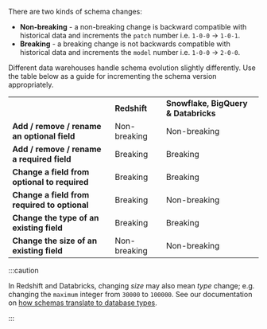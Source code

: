There are two kinds of schema changes:
- **Non-breaking** - a non-breaking change is backward compatible with historical data and increments the `patch` number i.e. `1-0-0` -> `1-0-1`.
- **Breaking** - a breaking change is not backwards compatible with historical data and increments the `model` number i.e. `1-0-0` -> `2-0-0`.

Different data warehouses handle schema evolution slightly differently. Use the table below as a guide for incrementing the schema version appropriately.

<table><tbody><tr><td></td><td className="has-text-align-center" data-align="center"><strong>Redshift</strong></td><td className="has-text-align-center" data-align="center"><strong>Snowflake, BigQuery &amp; Databricks</strong></td></tr><tr><td><strong>Add / remove / rename an optional field</strong></td><td className="has-text-align-center" data-align="center"><span className="has-inline-color has-black-color">Non-breaking</span></td><td className="has-text-align-center" data-align="center">Non-breaking</td></tr><tr><td><strong><strong>Add / remove / rename</strong> a required field</strong></td><td className="has-text-align-center" data-align="center"><span className="has-inline-color has-vivid-red-color">Breaking</span></td><td className="has-text-align-center" data-align="center"><span className="has-inline-color has-vivid-red-color">Breaking</span></td></tr><tr><td><strong>Change a field from optional to required</strong></td><td className="has-text-align-center" data-align="center"><span className="has-inline-color has-vivid-red-color">Breaking</span></td><td className="has-text-align-center" data-align="center"><span className="has-inline-color has-vivid-red-color">Breaking</span></td></tr><tr><td><strong>Change a field from required to optional</strong></td><td className="has-text-align-center" data-align="center"><span className="has-inline-color has-vivid-red-color">Breaking</span></td><td className="has-text-align-center" data-align="center">Non-breaking</td></tr><tr><td><strong>Change the type of an existing field</strong></td><td className="has-text-align-center" data-align="center"><span className="has-inline-color has-vivid-red-color">Breaking</span></td><td className="has-text-align-center" data-align="center"><span className="has-inline-color has-vivid-red-color">Breaking</span></td></tr><tr><td><strong>Change the size of an existing field</strong></td><td className="has-text-align-center" data-align="center"><span className="has-inline-color has-vivid-red-color"></span><span className="has-inline-color has-black-color">Non-breaking</span></td><td className="has-text-align-center" data-align="center">Non-breaking</td></tr></tbody></table>

:::caution

In Redshift and Databricks, changing _size_ may also mean _type_ change; e.g. changing the `maximum` integer from `30000` to `100000`. See our documentation on [how schemas translate to database types](/docs/api-reference/loaders-storage-targets/schemas-in-warehouse/index.md).

:::
